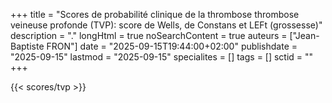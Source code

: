 +++
title = "Scores de probabilité clinique de la thrombose thrombose veineuse profonde (TVP): score de Wells, de Constans et LEFt (grossesse)"
description = "."
longHtml = true
noSearchContent = true
auteurs = ["Jean-Baptiste FRON"]
date = "2025-09-15T19:44:00+02:00"
publishdate = "2025-09-15"
lastmod = "2025-09-15"
specialites = []
tags = []
sctid = ""
+++

{{< scores/tvp >}}
